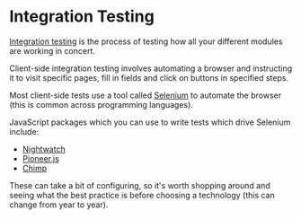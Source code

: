 # Integration Testing

[Integration testing](https://en.wikipedia.org/wiki/Integration_testing) is the process of testing how all your different modules are working in concert.

Client-side integration testing involves automating a browser and instructing it to visit specific pages, fill in fields and click on buttons in specified steps.

Most client-side tests use a tool called [Selenium](http://www.seleniumhq.org/) to automate the browser (this is common across programming languages).

JavaScript packages which you can use to write tests which drive Selenium include:
  - [Nightwatch](http://nightwatchjs.org)
  - [Pioneer.js](http://pioneerjs.com/)
  - [Chimp](https://chimp.readme.io/)

These can take a bit of configuring, so it's worth shopping around and seeing what the best practice is before choosing a technology (this can change from year to year).

